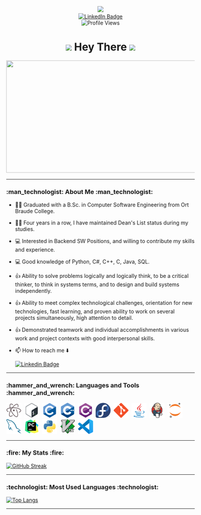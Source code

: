 <!-- Adding GIFs and Badges to Your GitHub Profile README -->
<div id="header" align="center">
  <img src="https://media.giphy.com/media/jdPMeyv9rn0hZHh8n9/giphy.gif" width="300"/>
  
  <div id="badges">
    <a href="https://il.linkedin.com/in/din-golan">
      <img src="https://img.shields.io/badge/LinkedIn-blue?style=for-the-badge&logo=linkedin&logoColor=white" alt="LinkedIn Badge"/>
    </a>
  </div>
  
  <img src="https://komarev.com/ghpvc/?username=DinGolan&style=flat-square&color=blue&label=Profile Views" alt="Profile Views"/>
  
  <h1>
    <img src="https://media.giphy.com/media/hvRJCLFzcasrR4ia7z/giphy.gif" width="30px"/>
     Hey There 
    <img src="https://media.giphy.com/media/hvRJCLFzcasrR4ia7z/giphy.gif" width="30px"/>
  </h1>
  
  <div>
    <img src="https://media.giphy.com/media/dWesBcTLavkZuG35MI/giphy.gif" width="600" height="300"/>
  </div>
  
  ---
  
  <h3 align="left">
    :man_technologist: About Me :man_technologist:
  </h3>
  
</div>

<!-- Adding a Banner GIF and About Me Section -->
- :man_student: Graduated with a B.Sc. in Computer Software Engineering from Ort Braude College.
- :man_student: Four years in a row, I have maintained Dean's List status during my studies.
- :computer: Interested in Backend SW Positions, and willing to contribute my skills and experience.
- :computer: Good knowledge of Python, C#, C++, C, Java, SQL.
- :+1: Ability to solve problems logically and logically think, to be a critical thinker, to think in systems terms, and to design and build systems independently.
- :+1: Ability to meet complex technological challenges, orientation for new technologies, fast learning, and proven ability to work on several projects simultaneously, high attention to detail.
- :+1: Demonstrated teamwork and individual accomplishments in various work and project contexts with good interpersonal skills.
- 📫 How to reach me :arrow_down:


     [![Linkedin Badge](https://img.shields.io/badge/-Din%20Golan-blue?style=flat&logo=Linkedin&logoColor=white)](https://il.linkedin.com/in/din-golan)

---

<!-- Adding Languages and Tools -->
<h3 align="left">
  :hammer_and_wrench: Languages and Tools :hammer_and_wrench:
</h3>

<div>
  <img src="https://github.com/devicons/devicon/blob/master/icons/atom/atom-original.svg" title="Atom" alt="Atom" width="40" height="40"/>&nbsp;
  <img src="https://github.com/devicons/devicon/blob/master/icons/bash/bash-original.svg" title="Bash" alt="Bash" width="40" height="40"/>&nbsp;
  <img src="https://github.com/devicons/devicon/blob/master/icons/c/c-original.svg" title="C" alt="C" width="40" height="40"/>&nbsp;
  <img src="https://github.com/devicons/devicon/blob/master/icons/cplusplus/cplusplus-original.svg" title="C++" alt="C++" width="40" height="40"/>&nbsp;
  <img src="https://github.com/devicons/devicon/blob/master/icons/csharp/csharp-original.svg" title="C#" alt="C#" width="40" height="40"/>&nbsp;
  <img src="https://github.com/devicons/devicon/blob/master/icons/fedora/fedora-original.svg" title="Fedora" alt="Fedora " width="40" height="40"/>&nbsp;
  <img src="https://github.com/devicons/devicon/blob/master/icons/git/git-original.svg"  title="Git" alt="Git" width="40" height="40"/>&nbsp;
  <img src="https://github.com/devicons/devicon/blob/master/icons/java/java-original.svg" title="Java" alt="Java" width="40" height="40"/>&nbsp;
  <img src="https://github.com/devicons/devicon/blob/master/icons/jenkins/jenkins-original.svg" title="Jenkins" alt="Jenkins" width="40" height="40"/>&nbsp;
  <img src="https://github.com/devicons/devicon/blob/master/icons/jupyter/jupyter-original.svg" title="Jupyter" alt="Jupyter" width="40" height="40"/>&nbsp;
  <img src="https://github.com/devicons/devicon/blob/master/icons/mysql/mysql-original.svg" title="MySQL"  alt="MySQL" width="40" height="40"/>&nbsp;
  <img src="https://github.com/devicons/devicon/blob/master/icons/pycharm/pycharm-original.svg" title="Python"  alt="Python" width="40" height="40"/>&nbsp;
  <img src="https://github.com/devicons/devicon/blob/master/icons/python/python-original.svg" title="Python"  alt="Python" width="40" height="40"/>&nbsp;
  <img src="https://github.com/devicons/devicon/blob/master/icons/vim/vim-original.svg" title="Vim" alt="Vim" width="40" height="40"/>&nbsp;
  <img src="https://github.com/devicons/devicon/blob/master/icons/vscode/vscode-original.svg" title="VSCode" alt="VSCode" width="40" height="40"/>&nbsp;
</div>

---

<!-- Adding GitHub Stats -->
<h3 align="left">
  :fire: My Stats :fire:
</h3>

[![GitHub Streak](http://github-readme-streak-stats.herokuapp.com?user=DinGolan&theme=dark&background=000000)](https://git.io/streak-stats)

---

<!-- Most Used Languages -->
<h3 align="left">
  :technologist: Most Used Languages :technologist:
</h3>

[![Top Langs](https://github-readme-stats.vercel.app/api/top-langs/?username=DinGolan&theme=vision-friendly-dark&langs_count=5)](https://github.com/anuraghazra/github-readme-stats)

---

<!-- Comments -->
<!--
**DinGolan/DinGolan** is a ✨ _special_ ✨ repository because its `README.md` (this file) appears on your GitHub profile.

Here are some ideas to get you started:

- 🔭 I’m currently working on ...
- 🌱 I’m currently learning ...
- 👯 I’m looking to collaborate on ...
- 🤔 I’m looking for help with ...
- 💬 Ask me about ...
- 📫 How to reach me: ...
- 😄 Pronouns: ...
- ⚡ Fun fact: ...
- 👋 Hello 👋
-->
